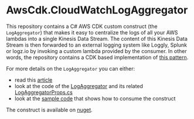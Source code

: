 # AwsCdk.CloudWatchLogAggregator

This repository contains a C# AWS CDK custom construct (the `LogAggregator`) that makes it easy to centralize the logs of all your AWS lambdas into a single Kinesis Data Stream. The content of this Kinesis Data Stream is then forwarded to an external logging system like Loggly, Splunk or logz.io by invoking a custom lambda provided by the consumer. 
In other words, the repository contains a CDK based implementation of [this pattern](https://theburningmonk.com/2018/07/centralised-logging-for-aws-lambda-revised-2018/). 

For more details on the `LogAggregator` you can either:

- read this [article](https://medium.com/@beaudry.maxime/using-the-aws-cdk-in-c-to-implement-centralized-logging-for-aws-lambda-d7742aa9d6dc)
- look at the code of the [LogAggregator](src/AwsCdk.CloudWatchLogAggregator/LogAggregator.cs) and its related [LogAggregatorProps.cs](src/AwsCdk.CloudWatchLogAggregator/LogAggregatorProps.cs)
- look at the [sample code](demo/AwsCdk.CloudWatchLogAggregator.Demo) that shows how to consume the construct

The construct is available on [nuget](https://www.nuget.org/packages/AwsCdk.CloudWatchLogAggregator/).